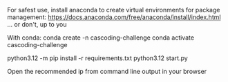 For safest use, install anaconda to create virtual environments for package management: https://docs.anaconda.com/free/anaconda/install/index.html
... or don't, up to you

With conda: 
conda create -n cascoding-challenge
conda activate cascoding-challenge



python3.12 -m pip install -r requirements.txt
python3.12 start.py

Open the recommended ip from command line output in your browser
